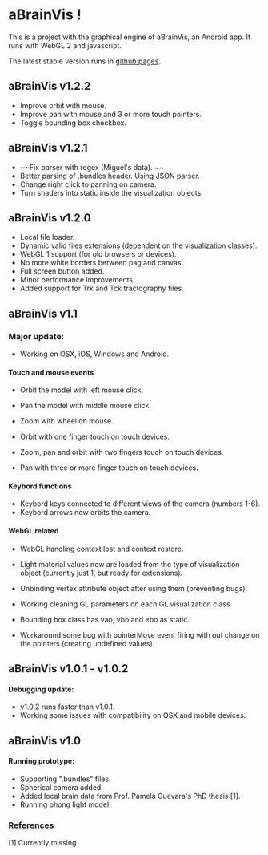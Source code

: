 # aBrainVis !

This is a project with the graphical engine of aBrainVis, an Android app. It runs with WebGL 2 and javascript.

The latest stable version runs in [github pages](https://cocobio.github.io/aBrainVis_WebGL/).


## aBrainVis v1.2.2
- Improve orbit with mouse.
- Improve pan with mouse and 3 or more touch pointers.
- Toggle bounding box checkbox.

## aBrainVis v1.2.1
- ~~Fix parser with regex (Miguel's data). ~~
- Better parsing of .bundles header. Using JSON parser.
- Change right click to panning on camera.
- Turn shaders into static inside the visualization objects.

## aBrainVis v1.2.0
- Local file loader.
- Dynamic valid files extensions (dependent on the visualization classes).
- WebGL 1 support (for old browsers or devices).
- No more white borders between pag and canvas.
- Full screen button added.
- Minor performance improvements.
- Added support for Trk and Tck tractography files.


## aBrainVis v1.1
### Major update:
- Working on OSX, iOS, Windows and Android.

#### Touch and mouse events
- Orbit the model with left mouse click.
- Pan the model with middle mouse click.
- Zoom with wheel on mouse.

- Orbit with one finger touch on touch devices.
- Zoom, pan and orbit with two fingers touch on touch devices.
- Pan with three or more finger touch on touch devices.

#### Keybord functions
- Keybord keys connected to different views of the camera (numbers 1-6).
- Keybord arrows now orbits the camera.

#### WebGL related
- WebGL handling context lost and context restore.

- Light material values now are loaded from the type of visualization object (currently just 1, but ready for extensions).
- Unbinding vertex attribute object after using them (preventing bugs).
- Working cleaning GL parameters on each GL visualization class.

- Bounding box class has vao, vbo and ebo as static.

- Workaround some bug with pointerMove event firing with out change on the pointers (creating undefined values).


## aBrainVis v1.0.1 - v1.0.2
#### Debugging update:
- v1.0.2 runs faster than v1.0.1.
- Working some issues with compatibility on OSX and mobile devices.


## aBrainVis v1.0
#### Running prototype:
- Supporting ".bundles" files.
- Spherical camera added.
- Added local brain data from Prof. Pamela Guevara's PhD thesis [1].
- Running phong light model.


### References

[1] Currently missing.